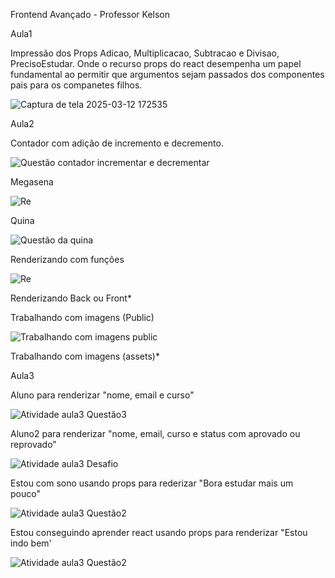 Frontend Avançado - Professor Kelson

Aula1

Impressão dos Props Adicao, Multiplicacao, Subtracao e Divisao, PrecisoEstudar. 
Onde o recurso props do react desempenha um papel fundamental ao permitir que argumentos sejam passados dos componentes pais para os companetes filhos.

![Captura de tela 2025-03-12 172535](https://github.com/user-attachments/assets/7e3e85c5-938e-4c46-b495-686f54c36224)


Aula2

Contador com adição de incremento e decremento.

![Questão contador incrementar e decrementar](https://github.com/user-attachments/assets/186a0898-1fe5-420b-8315-cac5cd867f1d)

Megasena

![Re](https://github.com/user-attachments/assets/7ef8ba13-38a9-412f-9237-61ad7f8c1600)

Quina

![Questão da quina](https://github.com/user-attachments/assets/3000e98c-c241-4885-a0b8-04bff87e9728)

Renderizando com funções

![Re](https://github.com/user-attachments/assets/db3e1643-c7a5-412e-8a4c-ee15438eb88a)

Renderizando Back ou Front*

Trabalhando com imagens (Public)

![Trabalhando com imagens public](https://github.com/user-attachments/assets/b523ebde-8007-4cc4-8bb3-a2f430d466eb)

Trabalhando com imagens (assets)*

Aula3

Aluno para renderizar "nome, email e curso"

![Atividade aula3 Questão3](https://github.com/user-attachments/assets/f4f99e7d-ab36-4337-8291-3ffd378ee500)

Aluno2 para renderizar "nome, email, curso e status com aprovado ou reprovado"

![Atividade aula3 Desafio](https://github.com/user-attachments/assets/cd7e3042-27e2-474c-a2f8-b8168d465682)

Estou com sono usando props para rederizar "Bora estudar mais um pouco"

![Atividade aula3 Questão2](https://github.com/user-attachments/assets/17a6d77b-afd4-4f26-9aa1-7d99299e9609)

Estou conseguindo aprender react usando props para renderizar "Estou indo bem'

![Atividade aula3 Questão2](https://github.com/user-attachments/assets/ee18eaa5-f05e-4b42-9feb-b03b068a9b3d)



